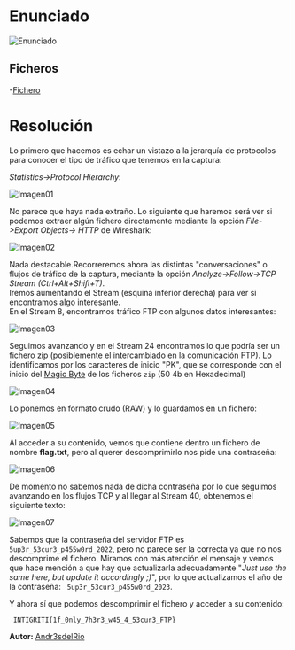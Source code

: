 
# Enunciado
![Enunciado](enunciado.png)

## Ficheros
-[Fichero](https://drive.google.com/file/d/1gKZmjLc-1AxPU8GlYmm_yg7eBLI8POcz/view?usp=sharing)

# Resolución

Lo primero que hacemos es echar un vistazo a la jerarquía de protocolos para conocer el tipo de tráfico que tenemos en la captura:

 *Statistics->Protocol Hierarchy*:

![Imagen01](01.png)

No parece que haya nada extraño. Lo siguiente que haremos será ver si podemos extraer algún fichero directamente mediante la opción *File->Export Objects-> HTTP* de Wireshark:

![Imagen02](02.png)

Nada destacable.Recorreremos ahora las distintas "conversaciones" o flujos de tráfico de la captura, mediante la opción *Analyze->Follow->TCP Stream (Ctrl+Alt+Shift+T)*.  
Iremos aumentando el Stream (esquina inferior derecha) para ver si encontramos algo interesante.  
En el Stream 8, encontramos tráfico FTP con algunos datos interesantes:

  
![Imagen03](03.png)

Seguimos avanzando y en el Stream 24 encontramos lo que podría ser un fichero zip (posiblemente el intercambiado en la comunicación FTP). Lo identificamos por los caracteres de inicio "PK", que se corresponde con el inicio del [Magic Byte](https://en.wikipedia.org/wiki/List_of_file_signatures)  de los ficheros `zip` (50 4b en Hexadecimal)

![Imagen04](04.png)

Lo ponemos en formato crudo (RAW) y lo guardamos en un fichero:

![Imagen05](05.png)

Al acceder a su contenido, vemos que contiene dentro un fichero de nombre **flag.txt**, pero al querer descomprimirlo nos pide una contraseña:

![Imagen06](06.png)

De momento no sabemos nada de dicha contraseña por lo que seguimos avanzando en los flujos TCP y al llegar al Stream 40, obtenemos el siguiente texto:


![Imagen07](07.png)

Sabemos que la contraseña del servidor FTP es ` 5up3r_53cur3_p455w0rd_2022`, pero no parece ser la correcta ya que no nos descomprime el fichero. Miramos con más atención el mensaje y vemos que hace mención a que hay que actualizarla adecuadamente "*Just use the same here, but update it accordingly ;)*", por lo que actualizamos el año de la contraseña: ` 5up3r_53cur3_p455w0rd_2023`.

Y ahora sí que podemos descomprimir el fichero y acceder a su contenido:

` INTIGRITI{1f_0nly_7h3r3_w45_4_53cur3_FTP}`


 
**Autor:** [Andr3sdelRio](https://twitter.com/Andr3sdelRio) 

 

